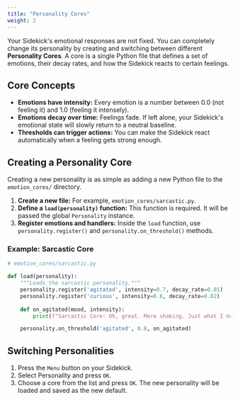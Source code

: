 ```yaml
---
title: "Personality Cores"
weight: 2
---
```


Your Sidekick's emotional responses are not fixed. You can completely change its personality by creating and switching between different **Personality Cores**. A core is a single Python file that defines a set of emotions, their decay rates, and how the Sidekick reacts to certain feelings.

## Core Concepts

-   **Emotions have intensity:** Every emotion is a number between 0.0 (not feeling it) and 1.0 (feeling it intensely).
-   **Emotions decay over time:** Feelings fade. If left alone, your Sidekick's emotional state will slowly return to a neutral baseline.
-   **Thresholds can trigger actions:** You can make the Sidekick react automatically when a feeling gets strong enough.

## Creating a Personality Core

Creating a new personality is as simple as adding a new Python file to the `emotion_cores/` directory.

1.  **Create a new file:** For example, `emotion_cores/sarcastic.py`.
2.  **Define a `load(personality)` function:** This function is required. It will be passed the global `Personality` instance.
3.  **Register emotions and handlers:** Inside the `load` function, use `personality.register()` and `personality.on_threshold()` methods.

### Example: Sarcastic Core

```python
# emotion_cores/sarcastic.py

def load(personality):
    """Loads the sarcastic personality."""
    personality.register('agitated', intensity=0.7, decay_rate=0.01)
    personality.register('curious', intensity=0.6, decay_rate=0.02)
    
    def on_agitated(mood, intensity):
        print(f"Sarcastic Core: Oh, great. More shaking. Just what I needed.")

    personality.on_threshold('agitated', 0.8, on_agitated)
```

## Switching Personalities

1. Press the `Menu` button on your Sidekick.
2. Select Personality and press `OK`.
3. Choose a core from the list and press `OK`. The new personality will be loaded and saved as the new default.